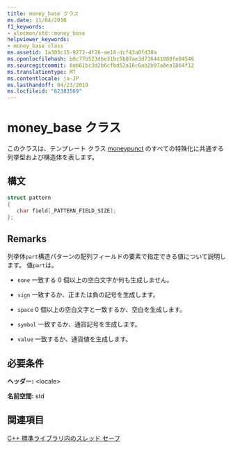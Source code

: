 ```yaml
---
title: money_base クラス
ms.date: 11/04/2016
f1_keywords:
- xlocmon/std::money_base
helpviewer_keywords:
- money_base class
ms.assetid: 1a303c15-9272-4f26-ae16-dcf43a0fd38a
ms.openlocfilehash: b0c77b523dbe31bc5b07ae3d736441880fe04546
ms.sourcegitcommit: 0ab61bc3d2b6cfbd52a16c6ab2b97a8ea1864f12
ms.translationtype: MT
ms.contentlocale: ja-JP
ms.lasthandoff: 04/23/2019
ms.locfileid: "62383569"
---
```

# <a name="moneybase-class"></a>money_base クラス

このクラスは、テンプレート クラス [moneypunct](../standard-library/moneypunct-class.md) のすべての特殊化に共通する列挙型および構造体を表します。

## <a name="syntax"></a>構文

```cpp
struct pattern
{
   char field[_PATTERN_FIELD_SIZE];
};
```

## <a name="remarks"></a>Remarks

列挙体`part`構造パターンの配列フィールドの要素で指定できる値について説明します。 値`part`は。

- `none` 一致する 0 個以上の空白文字か何も生成しません。

- `sign` 一致するか、正または負の記号を生成します。

- `space` 0 個以上の空白文字と一致するか、空白を生成します。

- `symbol` 一致するか、通貨記号を生成します。

- `value` 一致するか、通貨値を生成します。

## <a name="requirements"></a>必要条件

**ヘッダー:** \<locale>

**名前空間:** std

## <a name="see-also"></a>関連項目

[C++ 標準ライブラリ内のスレッド セーフ](../standard-library/thread-safety-in-the-cpp-standard-library.md)<br/>
